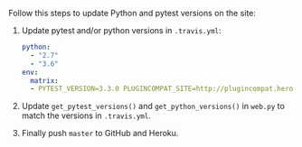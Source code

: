 
Follow this steps to update Python and pytest versions on the site:

1. Update pytest and/or python versions in `.travis.yml`:

   ```yaml
   python:
     - "2.7"
     - "3.6"
   env:
     matrix:
     - PYTEST_VERSION=3.3.0 PLUGINCOMPAT_SITE=http://plugincompat.herokuapp.com
   ```

2. Update `get_pytest_versions()` and `get_python_versions()` in `web.py` to match the versions in `.travis.yml`.

3. Finally push `master` to GitHub and Heroku.
